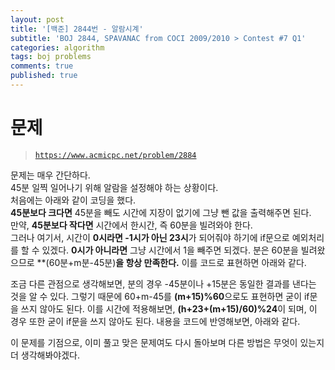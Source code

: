 ```yaml
---
layout: post
title: '[백준] 2844번 - 알람시계'
subtitle: 'BOJ 2844, SPAVANAC from COCI 2009/2010 > Contest #7 Q1'
categories: algorithm
tags: boj problems
comments: true
published: true
---
```


# 문제
> [`https://www.acmicpc.net/problem/2884`](https://www.acmicpc.net/problem/2884)

문제는 매우 간단하다.  
45분 일찍 일어나기 위해 알람을 설정해야 하는 상황이다.  
처음에는 아래와 같이 코딩을 했다.  
**45분보다 크다면** 45분을 빼도 시간에 지장이 없기에 그냥 뺀 값을 출력해주면 된다.  
만약, **45분보다 작다면** 시간에서 한시간, 즉 60분을 빌려와야 한다.  
그러나 여기서, 시간이 **0시라면 -1시가 아닌 23시**가 되어줘야 하기에 if문으로 예외처리를 할 수 있겠다. **0시가 아니라면** 그냥 시간에서 1을 빼주면 되겠다. 분은 60분을 빌려왔으므로 **(60분+m분-45분)**을 항상 만족한다.** 이를 코드로 표현하면 아래와 같다.  

<script src="https://gist.github.com/sundongkim-dev/51bcb8c3dc3d87d5fe729536852bb4ff.js"></script>

조금 다른 관점으로 생각해보면, 분의 경우 -45분이나 +15분은 동일한 결과를 낸다는 것을 알 수 있다. 그렇기 때문에 60+m-45를 **(m+15)%60**으로도 표현하면 굳이 if문을 쓰지 않아도 된다. 이를 시간에 적용해보면, **(h+23+(m+15)/60)%24**이 되며, 이 경우 또한 굳이 if문을 쓰지 않아도 된다. 내용을 코드에 반영해보면, 아래와 같다.

<script src="https://gist.github.com/sundongkim-dev/a2a7c784acfb9d8ec04a109d8cbbdd58.js"></script>

이 문제를 기점으로, 이미 풀고 맞은 문제여도 다시 돌아보며 다른 방법은 무엇이 있는지 더 생각해봐야겠다.
